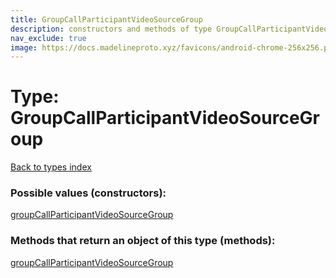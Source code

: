 ```yaml
---
title: GroupCallParticipantVideoSourceGroup
description: constructors and methods of type GroupCallParticipantVideoSourceGroup
nav_exclude: true
image: https://docs.madelineproto.xyz/favicons/android-chrome-256x256.png
---
```

# Type: GroupCallParticipantVideoSourceGroup
[Back to types index](index.html)



### Possible values (constructors):

[groupCallParticipantVideoSourceGroup](/API_docs/constructors/groupCallParticipantVideoSourceGroup.html)  



### Methods that return an object of this type (methods):



[groupCallParticipantVideoSourceGroup](/API_docs/constructors/groupCallParticipantVideoSourceGroup.html)  

